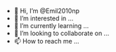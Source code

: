- 👋 Hi, I’m @Emil2010np
- 👀 I’m interested in ...
- 🌱 I’m currently learning ...
- 💞️ I’m looking to collaborate on ...
- 📫 How to reach me ...

<!---
Emil2010np/Emil2010np is a ✨ special ✨ repository because its `README.md` (this file) appears on your GitHub profile.
You can click the Preview link to take a look at your changes.
--->
